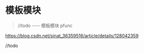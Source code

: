 # 模板模块

>//todo ---- 模板模块 pfunc

https://blog.csdn.net/sinat_36359516/article/details/128042359

//todo 
